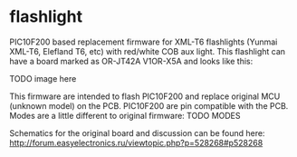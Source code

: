 # flashlight
PIC10F200 based replacement firmware for XML-T6 flashlights (Yunmai XML-T6, Elefland T6, etc) with red/white COB aux light. This flashlight can have a board marked as OR-JT42A V1OR-X5A and looks like this:

TODO image here

This firmware are intended to flash PIC10F200 and replace original MCU (unknown model) on the PCB. PIC10F200 are pin compatible with the PCB. Modes are a little different to original firmware:
TODO MODES

Schematics for the original board and discussion can be found here: http://forum.easyelectronics.ru/viewtopic.php?p=528268#p528268
